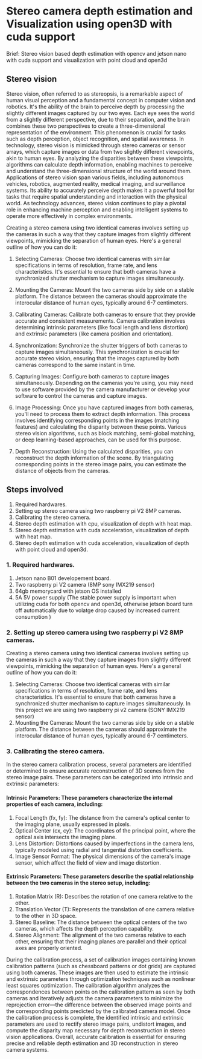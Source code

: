 # Stereo camera depth estimation and Visualization using open3D with cuda support
Brief: Stereo vision based depth estimation with opencv and jetson nano with cuda support and visualization with point cloud and open3d

## Stereo vision

Stereo vision, often referred to as stereopsis, is a remarkable aspect of human visual perception and a fundamental concept in computer vision and robotics. It's the ability of the brain to perceive depth by processing the slightly different images captured by our two eyes. Each eye sees the world from a slightly different perspective, due to their separation, and the brain combines these two perspectives to create a three-dimensional representation of the environment.
This phenomenon is crucial for tasks such as depth perception, object recognition, and spatial awareness. In technology, stereo vision is mimicked through stereo cameras or sensor arrays, which capture images or data from two slightly different viewpoints, akin to human eyes. By analyzing the disparities between these viewpoints, algorithms can calculate depth information, enabling machines to perceive and understand the three-dimensional structure of the world around them.
Applications of stereo vision span various fields, including autonomous vehicles, robotics, augmented reality, medical imaging, and surveillance systems. Its ability to accurately perceive depth makes it a powerful tool for tasks that require spatial understanding and interaction with the physical world. As technology advances, stereo vision continues to play a pivotal role in enhancing machine perception and enabling intelligent systems to operate more effectively in complex environments.

Creating a stereo camera using two identical cameras involves setting up the cameras in such a way that they capture images from slightly different viewpoints, mimicking the separation of human eyes. Here's a general outline of how you can do it:

1. Selecting Cameras: Choose two identical cameras with similar specifications in terms of resolution, frame rate, and lens characteristics. It's essential to ensure that both cameras have a synchronized shutter mechanism to capture images simultaneously.

2. Mounting the Cameras: Mount the two cameras side by side on a stable platform. The distance between the cameras should approximate the interocular distance of human eyes, typically around 6-7 centimeters.

3. Calibrating Cameras: Calibrate both cameras to ensure that they provide accurate and consistent measurements. Camera calibration involves determining intrinsic parameters (like focal length and lens distortion) and extrinsic parameters (like camera position and orientation).

4. Synchronization: Synchronize the shutter triggers of both cameras to capture images simultaneously. This synchronization is crucial for accurate stereo vision, ensuring that the images captured by both cameras correspond to the same instant in time.

5. Capturing Images: Configure both cameras to capture images simultaneously. Depending on the cameras you're using, you may need to use software provided by the camera manufacturer or develop your software to control the cameras and capture images.

6. Image Processing: Once you have captured images from both cameras, you'll need to process them to extract depth information. This process involves identifying corresponding points in the images (matching features) and calculating the disparity between these points. Various stereo vision algorithms, such as block matching, semi-global matching, or deep learning-based approaches, can be used for this purpose.

7. Depth Reconstruction: Using the calculated disparities, you can reconstruct the depth information of the scene. By triangulating corresponding points in the stereo image pairs, you can estimate the distance of objects from the cameras.

## Steps involved
1. Required hardwares.
2. Setting up stereo camera using two raspberry pi V2 8MP cameras.
3. Calibrating the stereo camera.
4. Stereo depth estimation with cpu, visualization of depth with heat map.
5. Stereo depth estimation with cuda acceleration, visualization of depth with heat map.
6. Stereo depth estimation with cuda acceleration, visualization of depth with point cloud and open3d.

### 1. Required hardwares.
1. Jetson nano B01 developement board.
2. Two raspberry pi V2 camera (8MP sony IMX219 sensor)
3. 64gb memorycard with jetson OS installed
4. 5A 5V power supply (The stable power supply is important when utilizing cuda for both opencv and open3d, otherwise jetson board turn off automatically due to volatge drop caused by increased current consumption )

### 2. Setting up stereo camera using two raspberry pi V2 8MP cameras.
Creating a stereo camera using two identical cameras involves setting up the cameras in such a way that they capture images from slightly different viewpoints, mimicking the separation of human eyes. Here's a general outline of how you can do it:

1. Selecting Cameras: Choose two identical cameras with similar specifications in terms of resolution, frame rate, and lens characteristics. It's essential to ensure that both cameras have a synchronized shutter mechanism to capture images simultaneously. In this project we are using two raspberry pi v2 camera (SONY IMX219 sensor)
2. Mounting the Cameras: Mount the two cameras side by side on a stable platform. The distance between the cameras should approximate the interocular distance of human eyes, typically around 6-7 centimeters.

### 3. Calibrating the stereo camera.
In the stereo camera calibration process, several parameters are identified or determined to ensure accurate reconstruction of 3D scenes from the stereo image pairs. These parameters can be categorized into intrinsic and extrinsic parameters:
#### Intrinsic Parameters: These parameters characterize the internal properties of each camera, including:
1. Focal Length (fx, fy): The distance from the camera's optical center to the imaging plane, usually expressed in pixels. 
2. Optical Center (cx, cy): The coordinates of the principal point, where the optical axis intersects the imaging plane.
3. Lens Distortion: Distortions caused by imperfections in the camera lens, typically modeled using radial and tangential distortion coefficients.
4. Image Sensor Format: The physical dimensions of the camera's image sensor, which affect the field of view and image distortion.
#### Extrinsic Parameters: These parameters describe the spatial relationship between the two cameras in the stereo setup, including:
1. Rotation Matrix (R): Describes the rotation of one camera relative to the other.
2. Translation Vector (T): Represents the translation of one camera relative to the other in 3D space.
3. Stereo Baseline: The distance between the optical centers of the two cameras, which affects the depth perception capability.
4. Stereo Alignment: The alignment of the two cameras relative to each other, ensuring that their imaging planes are parallel and their optical axes are properly oriented.

During the calibration process, a set of calibration images containing known calibration patterns (such as chessboard patterns or dot grids) are captured using both cameras. These images are then used to estimate the intrinsic and extrinsic parameters through optimization techniques such as nonlinear least squares optimization.
The calibration algorithm analyzes the correspondences between points on the calibration pattern as seen by both cameras and iteratively adjusts the camera parameters to minimize the reprojection error—the difference between the observed image points and the corresponding points predicted by the calibrated camera model.
Once the calibration process is complete, the identified intrinsic and extrinsic parameters are used to rectify stereo image pairs, undistort images, and compute the disparity map necessary for depth reconstruction in stereo vision applications. Overall, accurate calibration is essential for ensuring precise and reliable depth estimation and 3D reconstruction in stereo camera systems.

